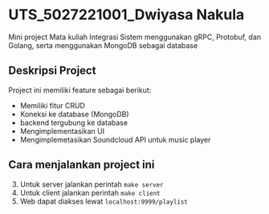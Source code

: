 # UTS_5027221001_Dwiyasa Nakula
 
Mini project Mata kuliah Integrasi Sistem menggunakan gRPC, Protobuf, dan Golang, serta menggunakan MongoDB sebagai database

## Deskripsi Project

Project ini memiliki feature sebagai berikut:
- Memiliki fitur CRUD
- Koneksi ke database (MongoDB)
- backend tergubung ke database
- Mengimplementasikan UI
- Mengimplemetasikan Soundcloud API untuk music player

## Cara menjalankan project ini
3. Untuk server jalankan perintah `make server`
4. Untuk client jalankan perintah `make client`
5. Web dapat diakses lewat `localhost:9999/playlist`